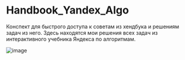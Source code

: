# Handbook_Yandex_Algo
Конспект для быстрого доступа к советам из хендбука и решениям задач из него.
Здесь находятся мои решения всех задач из интерактивного учебника Яндекса по алгоритмам.

![image](https://github.com/Stanislaviouous/Handbook_Yandex_Algo/assets/60265426/895d6201-f1f5-4c67-9664-e070c6155528)



